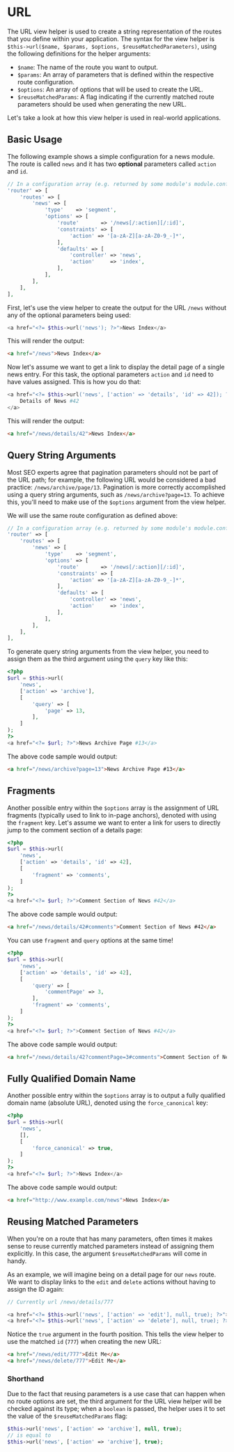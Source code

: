 # URL

The URL view helper is used to create a string representation of the routes that
you define within your application. The syntax for the view helper is
`$this->url($name, $params, $options, $reuseMatchedParameters)`, using the
following definitions for the helper arguments:

- `$name`: The name of the route you want to output.
- `$params`: An array of parameters that is defined within the respective route
  configuration.
- `$options`: An array of options that will be used to create the URL.
- `$reuseMatchedParams`: A flag indicating if the currently matched route
  parameters should be used when generating the new URL.

Let's take a look at how this view helper is used in real-world applications.

## Basic Usage

The following example shows a simple configuration for a news module. The route
is called `news` and it has two **optional** parameters called `action` and
`id`.

```php
// In a configuration array (e.g. returned by some module's module.config.php)
'router' => [
    'routes' => [
        'news' => [
            'type'    => 'segment',
            'options' => [
                'route'       => '/news[/:action][/:id]',
                'constraints' => [
                    'action' => '[a-zA-Z][a-zA-Z0-9_-]*',
                ],
                'defaults' => [
                    'controller' => 'news',
                    'action'     => 'index',
                ],
            ],
        ],
    ],
],
```

First, let's use the view helper to create the output for the URL `/news` without any of the
optional parameters being used:

```php
<a href="<?= $this->url('news'); ?>">News Index</a>
```

This will render the output:

```html
<a href="/news">News Index</a>
```

Now let's assume we want to get a link to display the detail page of a single
news entry. For this task, the optional parameters `action` and `id` need to
have values assigned. This is how you do that:

```php
<a href="<?= $this->url('news', ['action' => 'details', 'id' => 42]); ?>">
    Details of News #42
</a>
```

This will render the output:

```html
<a href="/news/details/42">News Index</a>
```

## Query String Arguments

Most SEO experts agree that pagination parameters should not be part of the URL
path; for example, the following URL would be considered a bad practice:
`/news/archive/page/13`. Pagination is more correctly accomplished using a query
string arguments, such as `/news/archive?page=13`. To achieve this, you'll need
to make use of the `$options` argument from the view helper.

We will use the same route configuration as defined above:

```php
// In a configuration array (e.g. returned by some module's module.config.php)
'router' => [
    'routes' => [
        'news' => [
            'type'    => 'segment',
            'options' => [
                'route'       => '/news[/:action][/:id]',
                'constraints' => [
                    'action' => '[a-zA-Z][a-zA-Z0-9_-]*',
                ],
                'defaults' => [
                    'controller' => 'news',
                    'action'     => 'index',
                ],
            ],
        ],
    ],
],
```

To generate query string arguments from the view helper, you need to assign them
as the third argument using the `query` key like this:

```php
<?php
$url = $this->url(
    'news',
    ['action' => 'archive'],
    [
        'query' => [
            'page' => 13,
        ],
    ]
);
?>
<a href="<?= $url; ?>">News Archive Page #13</a>
```

The above code sample would output:

```html
<a href="/news/archive?page=13">News Archive Page #13</a>
```

## Fragments

Another possible entry within the `$options` array is the assignment of URL
fragments (typically used to link to in-page anchors), denoted with using the
`fragment` key. Let's assume we want to enter a link for users to directly jump
to the comment section of a details page:

```php
<?php
$url = $this->url(
    'news',
    ['action' => 'details', 'id' => 42],
    [
        'fragment' => 'comments',
    ]
);
?>
<a href="<?= $url; ?>">Comment Section of News #42</a>
```

The above code sample would output:

```html
<a href="/news/details/42#comments">Comment Section of News #42</a>
```

You can use `fragment` and `query` options at the same time!

```php
<?php
$url = $this->url(
    'news',
    ['action' => 'details', 'id' => 42],
    [
        'query' => [
            'commentPage' => 3,
        ],
        'fragment' => 'comments',
    ]
);
?>
<a href="<?= $url; ?>">Comment Section of News #42</a>
```

The above code sample would output:

```html
<a href="/news/details/42?commentPage=3#comments">Comment Section of News #42</a>
```

## Fully Qualified Domain Name

Another possible entry within the `$options` array is to output a fully
qualified domain name (absolute URL), denoted using the `force_canonical` key:

```php
<?php
$url = $this->url(
    'news',
    [],
    [
        'force_canonical' => true,
    ]
);
?>
<a href="<?= $url; ?>">News Index</a>
```

The above code sample would output:

```html
<a href="http://www.example.com/news">News Index</a>
```

## Reusing Matched Parameters

When you're on a route that has many parameters, often times it makes sense to
reuse currently matched parameters instead of assigning them explicitly. In this
case, the argument `$reuseMatchedParams` will come in handy.

As an example, we will imagine being on a detail page for our `news` route. We
want to display links to the `edit` and `delete` actions without having to
assign the ID again:

```php
// Currently url /news/details/777

<a href="<?= $this->url('news', ['action' => 'edit'], null, true); ?>">Edit Me</a>
<a href="<?= $this->url('news', ['action' => 'delete'], null, true); ?>">Delete Me</a>
```

Notice the `true` argument in the fourth position. This tells the view helper to
use the matched `id` (`777`) when creating the new URL:

```html
<a href="/news/edit/777">Edit Me</a>
<a href="/news/delete/777">Edit Me</a>
```

### Shorthand

Due to the fact that reusing parameters is a use case that can happen when no
route options are set, the third argument for the URL view helper will be
checked against its type; when a `boolean` is passed, the helper uses it to set
the value of the `$reuseMatchedParams` flag:

```php
$this->url('news', ['action' => 'archive'], null, true);
// is equal to
$this->url('news', ['action' => 'archive'], true);
```

